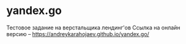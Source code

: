 # yandex.go
Тестовое задание на верстальщика лендинг'ов
Ссылка на онлайн версию – https://andreykarahojaev.github.io/yandex.go/
